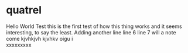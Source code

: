 # quatrel
Hello World Test
this is the first test of how this thing works
and it seems interesting, to say the least.
Adding another line
line 6
line 7
will a note come
kjvhkjvh kjvhkv
oigu i  
xxxxxxxxx
